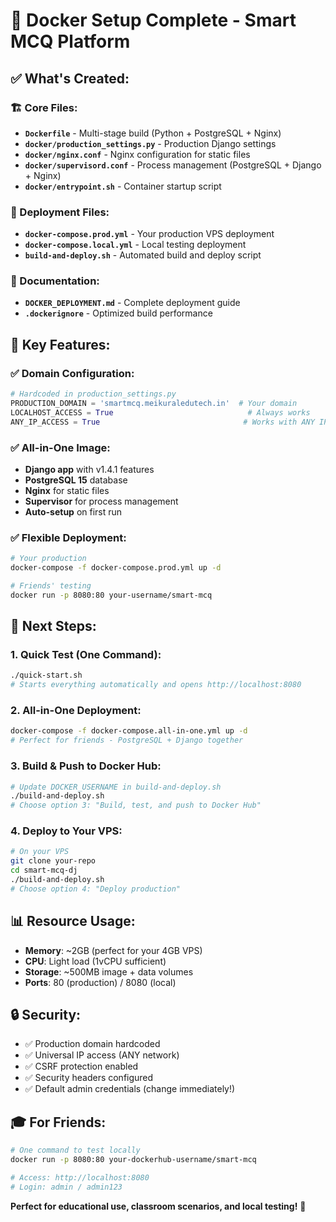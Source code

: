 # 🐳 Docker Setup Complete - Smart MCQ Platform

## ✅ What's Created:

### 🏗 Core Files:
- **`Dockerfile`** - Multi-stage build (Python + PostgreSQL + Nginx)
- **`docker/production_settings.py`** - Production Django settings
- **`docker/nginx.conf`** - Nginx configuration for static files
- **`docker/supervisord.conf`** - Process management (PostgreSQL + Django + Nginx)
- **`docker/entrypoint.sh`** - Container startup script

### 🚀 Deployment Files:
- **`docker-compose.prod.yml`** - Your production VPS deployment
- **`docker-compose.local.yml`** - Local testing deployment
- **`build-and-deploy.sh`** - Automated build and deploy script

### 📖 Documentation:
- **`DOCKER_DEPLOYMENT.md`** - Complete deployment guide
- **`.dockerignore`** - Optimized build performance

## 🎯 Key Features:

### ✅ Domain Configuration:
```python
# Hardcoded in production_settings.py
PRODUCTION_DOMAIN = 'smartmcq.meikuraledutech.in'  # Your domain
LOCALHOST_ACCESS = True                              # Always works
ANY_IP_ACCESS = True                                # Works with ANY IP address
```

### ✅ All-in-One Image:
- **Django app** with v1.4.1 features
- **PostgreSQL 15** database
- **Nginx** for static files
- **Supervisor** for process management
- **Auto-setup** on first run

### ✅ Flexible Deployment:
```bash
# Your production
docker-compose -f docker-compose.prod.yml up -d

# Friends' testing
docker run -p 8080:80 your-username/smart-mcq
```

## 🚀 Next Steps:

### 1. Quick Test (One Command):
```bash
./quick-start.sh
# Starts everything automatically and opens http://localhost:8080
```

### 2. All-in-One Deployment:
```bash
docker-compose -f docker-compose.all-in-one.yml up -d
# Perfect for friends - PostgreSQL + Django together
```

### 3. Build & Push to Docker Hub:
```bash
# Update DOCKER_USERNAME in build-and-deploy.sh
./build-and-deploy.sh
# Choose option 3: "Build, test, and push to Docker Hub"
```

### 4. Deploy to Your VPS:
```bash
# On your VPS
git clone your-repo
cd smart-mcq-dj
./build-and-deploy.sh
# Choose option 4: "Deploy production"
```

## 📊 Resource Usage:
- **Memory**: ~2GB (perfect for your 4GB VPS)
- **CPU**: Light load (1vCPU sufficient)
- **Storage**: ~500MB image + data volumes
- **Ports**: 80 (production) / 8080 (local)

## 🔒 Security:
- ✅ Production domain hardcoded
- ✅ Universal IP access (ANY network)
- ✅ CSRF protection enabled
- ✅ Security headers configured
- ✅ Default admin credentials (change immediately!)

## 🎓 For Friends:
```bash
# One command to test locally
docker run -p 8080:80 your-dockerhub-username/smart-mcq

# Access: http://localhost:8080
# Login: admin / admin123
```

**Perfect for educational use, classroom scenarios, and local testing!** 🎯